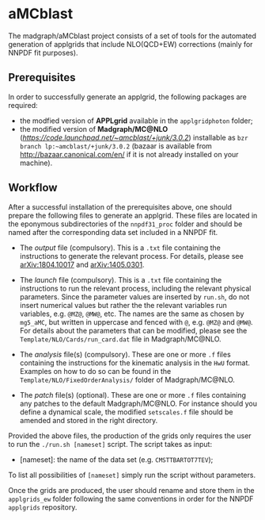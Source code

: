 # aMCblast
The madgraph/aMCblast project consists of a set of tools for the automated
generation of applgrids that include NLO(QCD+EW) corrections (mainly for 
NNPDF fit purposes).

## Prerequisites
In order to successfully generate an applgrid, the following packages are
required:

* the modfied version of **APPLgrid** available in the `applgridphoton` folder;
* the modified version of **Madgraph/MC@NLO** (*https://code.launchpad.net/~amcblast/+junk/3.0.2*) installable as 
`bzr branch lp:~amcblast/+junk/3.0.2` 
(bazaar is available from http://bazaar.canonical.com/en/ if it is not already 
installed on your machine).

## Workflow
After a successful installation of the prerequisites above, one should prepare
the following files to generate an applgrid. These files are located in the
eponymous subdirectories of the `nnpdf31_proc` folder and should be named
after the corresponding data set included in a NNPDF fit.

* The *output* file (compulsory). This is a `.txt` file containing the 
  instructions to generate the relevant process. For details, please see
  [arXiv:1804.10017](http://arxiv.org/abs/arXiv:1804.10017) and 
  [arXiv:1405.0301](http://arxiv.org/abs/arXiv:1405.0301).

* The *launch* file (compulsory). This is a `.txt` file containing the
  instructions to run the relevant process, including the relevant physical
  parameters. Since the parameter values are inserted by `run.sh`, do not
  insert numerical values but rather the the relevant variables run variables,
  e.g. `@MZ@`, `@MW@`, etc. The names are the same as chosen by `mg5_aMC`, but
  written in uppercase and fenced with `@`, e.g. `@MZ@` and `@MW@`. For details
  about the parameters that can be modified, please see the
  `Template/NLO/Cards/run_card.dat` file in Madgraph/MC@NLO.

* The *analysis* file(s) (compulsory). These are one or more `.f` files
  containing the instructions for the kinematic analysis in the `HwU` format. 
  Examples on how to do so can be found in the `Template/NLO/FixedOrderAnalysis/`
  folder of Madgraph/MC@NLO.

* The *patch* file(s) (optional). These are one or more `.f` files
  containing any patches to the default Madgraph/MC@NLO. For instance should
  you define a dynamical scale, the modified `setscales.f` file should be 
  amended and stored in the right directory.

Provided the above files, the production of the grids only requires the user to
run the `./run.sh [nameset]` script. The script takes as input:

* [nameset]: the name of the data set (e.g. `CMSTTBARTOT7TEV`);

To list all possibilities of `[nameset]` simply run the script without
parameters.

Once the grids are produced, the user should rename and store them in the 
`applgrids_ew` folder following the same conventions in order for the NNPDF
`applgrids` repository.
